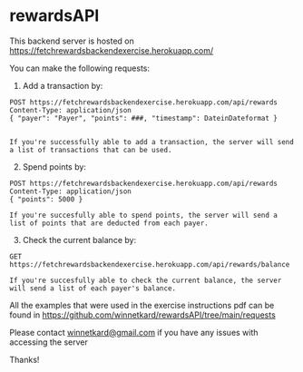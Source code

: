 # rewardsAPI


This backend server is hosted on https://fetchrewardsbackendexercise.herokuapp.com/

You can make the following requests:

  1. Add a transaction by:
  
    POST https://fetchrewardsbackendexercise.herokuapp.com/api/rewards
    Content-Type: application/json
    { "payer": "Payer", "points": ###, "timestamp": DateinDateformat }
    
    
    If you're successfully able to add a transaction, the server will send a list of transactions that can be used. 
   
  2. Spend points by:
  
    POST https://fetchrewardsbackendexercise.herokuapp.com/api/rewards
    Content-Type: application/json
    { "points": 5000 }
    
    If you're succesfully able to spend points, the server will send a list of points that are deducted from each payer. 
    
  3. Check the current balance by:
  
    GET https://fetchrewardsbackendexercise.herokuapp.com/api/rewards/balance
    
    If you're succesfully able to check the current balance, the server will send a list of each payer's balance.
    
All the examples that were used in the exercise instructions pdf can be found in https://github.com/winnetkard/rewardsAPI/tree/main/requests

Please contact winnetkard@gmail.com if you have any issues with accessing the server

Thanks!
